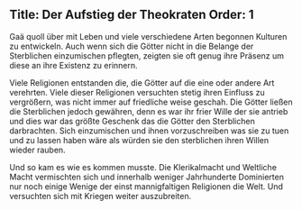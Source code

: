 Title: Der Aufstieg der Theokraten
Order: 1
---

Gaä quoll über mit Leben und viele verschiedene Arten begonnen Kulturen zu entwickeln. Auch wenn sich die Götter nicht in die Belange der Sterblichen einzumischen pflegten, zeigten sie oft genug ihre Präsenz um diese an ihre Existenz zu erinnern.

Viele Religionen entstanden die, die Götter auf die eine oder andere Art verehrten. Viele dieser Religionen versuchten stetig ihren Einfluss zu vergrößern, was nicht immer auf friedliche weise geschah. Die Götter ließen die Sterblichen jedoch gewähren, denn es war ihr frier Wille der sie antrieb und dies war das größte Geschenk das die Götter den Sterblichen darbrachten. Sich einzumischen und ihnen vorzuschreiben was sie zu tuen und zu lassen haben wäre als würden sie den sterblichen ihren Willen wieder rauben.

Und so kam es wie es kommen musste. Die Klerikalmacht und Weltliche Macht vermischten sich und innerhalb weniger Jahrhunderte Dominierten nur noch einige Wenige der einst mannigfaltigen Religionen die Welt. Und versuchten sich mit Kriegen weiter auszubreiten.